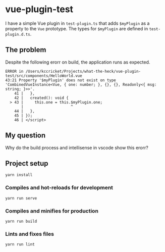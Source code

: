 # vue-plugin-test

I have a simple Vue plugin in `test-plugin.ts` that adds `$myPlugin` as a property to the `Vue` prototype. The types for `$myPlugin` are defined in `test-plugin.d.ts`.

## The problem

Despite the following erorr on build, the application runs as expected.

```
ERROR in /Users/kccricket/Projects/what-the-heck/vue-plugin-test/src/components/HelloWorld.vue
43:21 Property '$myPlugin' does not exist on type 'CombinedVueInstance<Vue, { one: number; }, {}, {}, Readonly<{ msg: string; }>>'.
    41 |   },
    42 |   created(): void {
  > 43 |     this.one = this.$myPlugin.one;
       |                     ^
    44 |   },
    45 | });
    46 | </script>
```

## My question

Why do the build process and intellisense in vscode show this erorr?

## Project setup

```Text
yarn install
```

### Compiles and hot-reloads for development

```Shell
yarn run serve
```

### Compiles and minifies for production

```Shell
yarn run build
```

### Lints and fixes files

```Shell
yarn run lint
```
